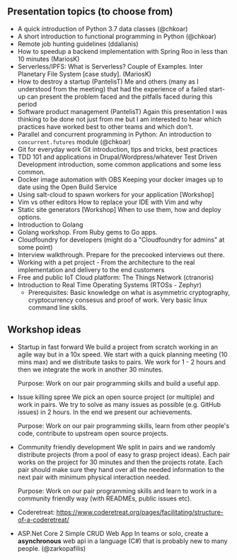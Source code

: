 ## Presentation topics (to choose from)

- A quick introduction of Python 3.7 data classes (@chkoar)
- A short introduction to functional programming in Python (@chkoar)
- Remote job hunting guidelines (ddalianis)
- How to speedup a backend implementation with Spring Roo in less than 10 minutes (MariosK)
- Serverless/IPFS: What is Serverless? Couple of Examples. Inter Planetary File System [case study]. (MariosK)
- How to destroy a startup (PantelisT)
  Me and others (many as I understood from the meeting) that had the experience of a failed start-up can present the problem faced and the pitfalls faced during this period
- Software product management (PantelisT)
  Again this presentation I was thinking to be done not just from me but I am interested to hear which practices have worked best to other teams and which don't. 
- Parallel and concurrent programming in Python: An introduction to `concurrent.futures` module (@chkoar)  
- Git for everyday work
  Git introduction, tips and tricks, best practices
- TDD 101 and applications in Drupal/Wordpress/whatever
  Test Driven Development introduction, some common applications and some less
  common.
- Docker image automation with OBS
  Keeping your docker images up to date using the Open Build Service
- Using salt-cloud to spawn workers for your application [Workshop]
- Vim vs other editors
  How to replace your IDE with Vim and why
- Static site generators [Workshop]
  When to use them, how and deploy options.
- Introduction to Golang
- Golang workshop. From Ruby gems to Go apps.
- Cloudfoundry for developers (might do a "Cloudfoundry for admins" at some point)
- Interview walkthrough. Prepare for the precooked interviews out there.
- Working with a pet project - From the architecture to the real implementation and delivery to the end customers
- Free and public IoT Cloud platform: The Things Network (ctranoris)
- Introduction to Real Time Operating Systems (RTOSs - Zephyr)
  - Prerequisites: Basic knowledge on what is asymmetric cryptography, cryptocurrency consesus and proof of work. Very basic linux command line skills.
  
## Workshop ideas

- Startup in fast forward
  We build a project from scratch working in an agile way but in a 10x speed. We start with a quick planning meeting (10 mins max) and we distribute tasks to pairs. We work for 1 - 2 hours and then we integrate the work in another 30 minutes.

  Purpose: Work on our pair programming skills and build a useful app.

- Issue killing spree
  We pick an open source project (or multiple) and work in pairs. We try to solve as many issues as possible (e.g. GitHub issues) in 2 hours. In the end we present our achievements.

  Purpose: Work on our pair programming skills, learn from other people's code, contribute to upstream open source projects.

- Community friendly development
  We split in pairs and we randomly distribute projects (from a pool of easy to grasp project ideas). Each pair works on the project for 30 minutes and then the projects rotate. Each pair should make sure they hand over all the needed information to the next pair with minimum physical interaction needed.

  Purpose: Work on our pair programming skills and learn to work in a community friendly way (with READMEs, public issues etc).

- Coderetreat: https://www.coderetreat.org/pages/facilitating/structure-of-a-coderetreat/

- ASP.Net Core 2 Simple CRUD Web App
  In teams or solo, create a **asynchronous** web api in a language (C#) that is probably new to many people. (@zarkopafilis)
